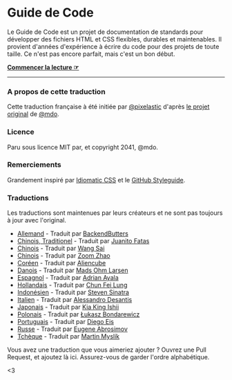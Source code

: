 # Guide de Code

Le Guide de Code est un projet de documentation de standards pour développer
des fichiers HTML et CSS flexibles, durables et maintenables. Il provient
d'années d'expérience à écrire du code pour des projets de toute taille. Ce
n'est pas encore parfait, mais c'est un bon début.

**[Commencer la lecture ☞](http://pixelastic.github.io/code-guide)**

---

### A propos de cette traduction

Cette traduction française à été initiée par
[@pixelastic](https://twitter.com/pixelastic) d'après [le projet
original](http://codeguide.co/) de
[@mdo](https://twitter.com/mdo).

### Licence

Paru sous licence MIT par, et copyright 2041, @mdo.

### Remerciements

Grandement inspiré par [Idiomatic CSS](https://github.com/necolas/idiomatic-css) et le [GitHub Styleguide](http://github.com/styleguide).

### Traductions

Les traductions sont maintenues par leurs créateurs et ne sont pas toujours
à jour avec l'original.

- [Allemand](http://BackendButters.github.io/code-guide/) - Traduit par [BackendButters](https://github.com/BackendButters)
- [Chinois, Traditionel](http://juanitofatas.github.io/code-guide/) - Traduit par [Juanito Fatas](https://github.com/JuanitoFatas)
- [Chinois](http://codeguide.bootcss.com/) - Traduit par [Wang Sai](https://github.com/wangsai)
- [Chinois](http://zoomzhao.github.io/code-guide/) - Traduit par [Zoom Zhao](https://github.com/ZoomZhao)
- [Coréen](http://code-guide.aliencube.org/) - Traduit par [Aliencube](https://github.com/aliencube)
- [Danois](http://ohm.sh/code-guide/) - Traduit par [Mads Ohm Larsen](https://github.com/omegahm)
- [Espagnol](http://adrianayala.mx/code-guide/es/) - Traduit par [Adrian Ayala](http://adrianayala.mx/)
- [Hollandais](http://chunfeilung.github.io/code-guide/) - Traduit par [Chun Fei Lung](https://github.com/chunfeilung)
- [Indonésien](http://diagramatics.github.io/code-guide-id) - Traduit par [Steven Sinatra](http://diagramatics.me)
- [Italien](http://alessandro1997.github.io/code-guide/) - Traduit par [Alessandro Desantis](https://github.com/alessandro1997)
- [Japonais](http://kia-king.com/code-guide/) - Traduit par [Kia King Ishii](https://github.com/kiaking)
- [Polonais](http://bondarewicz.github.io/code-guide/) - Traduit par [Łukasz Bondarewicz](https://github.com/bondarewicz)
- [Portuguais](http://diegoeis.github.io/code-guide/) - Traduit par [Diego Eis](http://tableless.com.br/)
- [Russe](http://instanceofpro.github.io/code-guide/) - Traduit par [Eugene Abrosimov](https://github.com/instanceofpro)
- [Tchèque](http://smedzlatko.github.io/) - Traduit par [Martin Myslík](https://github.com/Smedzlatko)

Vous avez une traduction que vous aimeriez ajouter ? Ouvrez une Pull Request,
et ajoutez là ici. Assurez-vous de garder l'ordre alphabétique.

<3
